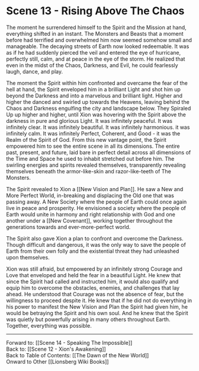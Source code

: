 # Scene 13 - Rising Above The Chaos

The moment he surrendered himself to the Spirit and the Mission at hand, everything shifted in an instant. The Monsters and Beasts that a moment before had terrified and overwhelmed him now seemed somehow small and manageable. The decaying streets of Earth now looked redeemable. It was as if he had suddenly pierced the veil and entered the eye of hurricane, perfectly still, calm, and at peace in the eye of the storm. He realized that even in the midst of the Chaos, Darkness, and Evil, he could fearlessly laugh, dance, and play. 

The moment the Spirit within him confronted and overcame the fear of the hell at hand, the Spirit enveloped him in a brilliant Light and shot him up beyond the Darkness and into a marvelous and brilliant light. Higher and higher the danced and swirled up towards the Heavens, leaving behind the Chaos and Darkness engulfing the city and landscape below. They Spiraled Up up higher and higher, until Xion was hovering with the Spirit above the darkness in pure and glorious Light. It was infinitely peaceful. It was infinitely clear. It was infinitely beautiful. It was infinitely harmonious. it was infinitely calm. It was infinitely Perfect, Coherent, and Good - it was the Realm of the Spirit of God. From this new vantage point, the Spirit empowered him to see the entire scene in all its dimensions. The entire past, present, and future, laid bare in perfect detail across all dimensions of the Time and Space he used to inhabit stretched out before him. The swirling energies and spirits revealed themselves, transparently revealing themselves beneath the armor-like-skin and razor-like-teeth of The Monsters. 

The Spirit revealed to Xion a [[New Vision and Plan]]. He saw a New and More Perfect World, in-breaking and displacing the Old one that was passing away. A New Society where the people of Earth could once again live in peace and prosperity. He envisioned a society where the people of Earth would unite in harmony and right relationship with God and one another under a [[New Covenant]], working together throughout the generations towards and ever-more-perfect world. 

The Spirit also gave Xion a plan to confront and overcome the Darkness. Though difficult and dangerous, it was the only way to save the people of Earth from their own folly and the existential threat they had unleashed upon themselves.

Xion was still afraid, but empowered by an infinitely strong Courage and Love that enveloped and held the fear in a beautiful Light. He knew that since the Spirit had called and instructed him, it would also qualify and equip him to overcome the obstacles, enemies, and challenges that lay ahead. He understood that Courage was not the absence of fear, but the willingness to proceed despite it. He knew that if he did not do everything in his power to manifest the New Vision and Plan the Spirit had given him, he would be betraying the Spirit and his own soul. And he knew that the Spirit was quietly but powerfully arising in many others throughout Earth. Together, everything was possible. 

___
Forward to: [[Scene 14 - Speaking The Impossible]]  
Back to: [[Scene 12 - Xion's Awakening]]  
Back to Table of Contents: [[The Dawn of the New World]]  
Onward to Other [[Lionsberg Wiki Books]]  